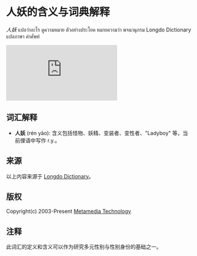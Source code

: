 # 人妖的含义与词典解释

*人妖* แปลว่าอะไร ดูความหมาย ตัวอย่างประโยค หมายความว่า พจนานุกรม Longdo Dictionary แปลภาษา คำศัพท์ 

![Thailand Web Stat](https://lvs.truehits.in.th/goggen.php?hc=n0025365&bv=0&rf=bookmark&web=ZUnMCbzQdcuLiM0ZubTTag%3D%3D&bn=Netscape&ss=800*600&sc=24&sv=1.3&ck=y&ja=n&vt=6A32F57F.1&fp=d&fv=-&truehitspage=dict5-search&truehitsurl=https%3a//dict.longdo.com/search/*%E4%BA%BA%E5%A6%96*)

## 词汇解释

- **人妖** (rén yāo): 含义包括怪物、妖精、变装者、变性者、"Ladyboy" 等，当前俚语中写作 r.y.。
  
## 来源

以上内容来源于 [Longdo Dictionary](https://dict.longdo.com/search/*%E4%BA%BA%E5%A6%96*)。

## 版权

Copyright(c) 2003-Present [Metamedia Technology](https://www.mm.co.th/)

## 注释 

此词汇的定义和含义可以作为研究多元性别与性别身份的基础之一。